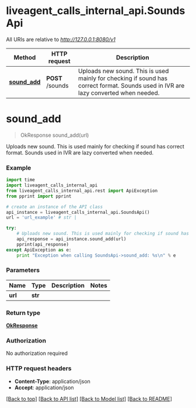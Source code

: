 # liveagent_calls_internal_api.SoundsApi

All URIs are relative to *http://127.0.0.1:8080/v1*

Method | HTTP request | Description
------------- | ------------- | -------------
[**sound_add**](SoundsApi.md#sound_add) | **POST** /sounds | Uploads new sound. This is used mainly for checking if sound has correct format. Sounds used in IVR are lazy converted when needed.


# **sound_add**
> OkResponse sound_add(url)

Uploads new sound. This is used mainly for checking if sound has correct format. Sounds used in IVR are lazy converted when needed.

### Example 
```python
import time
import liveagent_calls_internal_api
from liveagent_calls_internal_api.rest import ApiException
from pprint import pprint

# create an instance of the API class
api_instance = liveagent_calls_internal_api.SoundsApi()
url = 'url_example' # str | 

try: 
    # Uploads new sound. This is used mainly for checking if sound has correct format. Sounds used in IVR are lazy converted when needed.
    api_response = api_instance.sound_add(url)
    pprint(api_response)
except ApiException as e:
    print "Exception when calling SoundsApi->sound_add: %s\n" % e
```

### Parameters

Name | Type | Description  | Notes
------------- | ------------- | ------------- | -------------
 **url** | **str**|  | 

### Return type

[**OkResponse**](OkResponse.md)

### Authorization

No authorization required

### HTTP request headers

 - **Content-Type**: application/json
 - **Accept**: application/json

[[Back to top]](#) [[Back to API list]](../README.md#documentation-for-api-endpoints) [[Back to Model list]](../README.md#documentation-for-models) [[Back to README]](../README.md)

